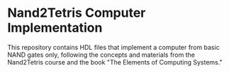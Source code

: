 # Nand2Tetris Computer Implementation

This repository contains HDL files that implement a computer from basic NAND gates only, following the concepts and materials from the Nand2Tetris course and the book "The Elements of Computing Systems."
